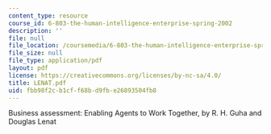 ```yaml
---
content_type: resource
course_id: 6-803-the-human-intelligence-enterprise-spring-2002
description: ''
file: null
file_location: /coursemedia/6-803-the-human-intelligence-enterprise-spring-2002/fbb98f2cb1cff68bd9fbe26893504fb8_LENAT.pdf
file_size: null
file_type: application/pdf
layout: pdf
license: https://creativecommons.org/licenses/by-nc-sa/4.0/
title: LENAT.pdf
uid: fbb98f2c-b1cf-f68b-d9fb-e26893504fb8
---
```

Business assessment: Enabling Agents to Work Together, by R. H. Guha and Douglas Lenat